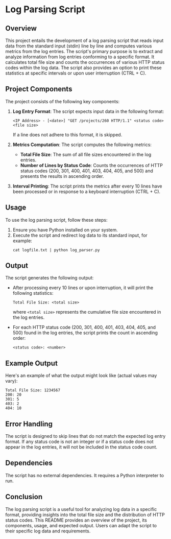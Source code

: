 # Log Parsing Script

## Overview
This project entails the development of a log parsing script that reads input data from the standard input (stdin) line by line and computes various metrics from the log entries. The script's primary purpose is to extract and analyze information from log entries conforming to a specific format. It calculates total file size and counts the occurrences of various HTTP status codes within the log data. The script also provides an option to print these statistics at specific intervals or upon user interruption (CTRL + C).

## Project Components
The project consists of the following key components:

1. **Log Entry Format**: The script expects input data in the following format:
   ```
   <IP Address> - [<date>] "GET /projects/260 HTTP/1.1" <status code> <file size>
   ```
   If a line does not adhere to this format, it is skipped.

2. **Metrics Computation**: The script computes the following metrics:
   - **Total File Size**: The sum of all file sizes encountered in the log entries.
   - **Number of Lines by Status Code**: Counts the occurrences of HTTP status codes (200, 301, 400, 401, 403, 404, 405, and 500) and presents the results in ascending order.

3. **Interval Printing**: The script prints the metrics after every 10 lines have been processed or in response to a keyboard interruption (CTRL + C).

## Usage
To use the log parsing script, follow these steps:

1. Ensure you have Python installed on your system.
2. Execute the script and redirect log data to its standard input, for example:
   ```
   cat logfile.txt | python log_parser.py
   ```

## Output
The script generates the following output:

- After processing every 10 lines or upon interruption, it will print the following statistics:
   ```
   Total File Size: <total size>
   ```
   where `<total size>` represents the cumulative file size encountered in the log entries.

- For each HTTP status code (200, 301, 400, 401, 403, 404, 405, and 500) found in the log entries, the script prints the count in ascending order:
   ```
   <status code>: <number>
   ```

## Example Output
Here's an example of what the output might look like (actual values may vary):

```
Total File Size: 1234567
200: 20
301: 5
403: 2
404: 10
```

## Error Handling
The script is designed to skip lines that do not match the expected log entry format. If any status code is not an integer or if a status code does not appear in the log entries, it will not be included in the status code count.

## Dependencies
The script has no external dependencies. It requires a Python interpreter to run.

## Conclusion
The log parsing script is a useful tool for analyzing log data in a specific format, providing insights into the total file size and the distribution of HTTP status codes. This README provides an overview of the project, its components, usage, and expected output. Users can adapt the script to their specific log data and requirements.
